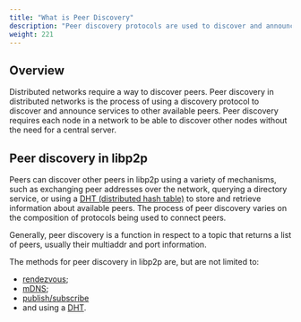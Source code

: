 ```yaml
---
title: "What is Peer Discovery"
description: "Peer discovery protocols are used to discover and announce services to other peers."
weight: 221
---
```


## Overview

Distributed networks require a way to discover peers. Peer discovery in distributed networks
is the process of using a discovery protocol to discover and announce services to other
available peers. Peer discovery requires each node in a network to be able to discover other
nodes without the need for a central server.

## Peer discovery in libp2p

Peers can discover other peers in libp2p using a variety of mechanisms, such as
exchanging peer addresses over the network, querying a directory service, or using a
[DHT (distributed hash table)](/concepts/fundamentals/dht) to store and retrieve information about
available peers. The process of peer discovery varies on the composition of protocols being
used to connect peers.

Generally, peer discovery is a function in respect to a topic that returns a list of
peers, usually their multiaddr and port information.

The methods for peer discovery in libp2p are, but are not limited to:

- [rendezvous](rendezvous);
- [mDNS](mdns);
- [publish/subscribe](/concepts/pubsub/overview.md)
- and using a [DHT](/concepts/concepts/introduction/protocols/dht.md).
